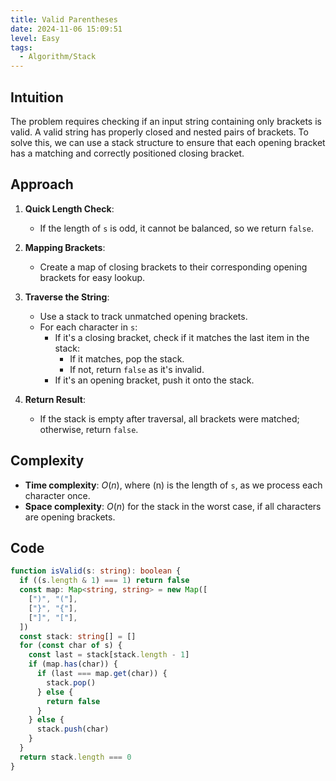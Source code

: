 ```yaml
---
title: Valid Parentheses
date: 2024-11-06 15:09:51
level: Easy
tags:  
  - Algorithm/Stack
---
```


## Intuition

The problem requires checking if an input string containing only brackets is valid. A valid string has properly closed and nested pairs of brackets. To solve this, we can use a stack structure to ensure that each opening bracket has a matching and correctly positioned closing bracket.

## Approach

1. **Quick Length Check**:
   - If the length of `s` is odd, it cannot be balanced, so we return `false`.

2. **Mapping Brackets**:
   - Create a map of closing brackets to their corresponding opening brackets for easy lookup.

3. **Traverse the String**:
   - Use a stack to track unmatched opening brackets.
   - For each character in `s`:
	 - If it's a closing bracket, check if it matches the last item in the stack:
	   - If it matches, pop the stack.
	   - If not, return `false` as it's invalid.
	 - If it's an opening bracket, push it onto the stack.

4. **Return Result**:
   - If the stack is empty after traversal, all brackets were matched; otherwise, return `false`.

## Complexity

- **Time complexity**: $O(n)$, where \(n\) is the length of `s`, as we process each character once.
- **Space complexity**: $O(n)$ for the stack in the worst case, if all characters are opening brackets.

## Code

```typescript
function isValid(s: string): boolean {
  if ((s.length & 1) === 1) return false
  const map: Map<string, string> = new Map([
    [")", "("],
    ["}", "{"],
    ["]", "["],
  ])
  const stack: string[] = []
  for (const char of s) {
    const last = stack[stack.length - 1]
    if (map.has(char)) {
      if (last === map.get(char)) {
        stack.pop()
      } else {
        return false
      }
    } else {
      stack.push(char)
    }
  }
  return stack.length === 0
}
```
